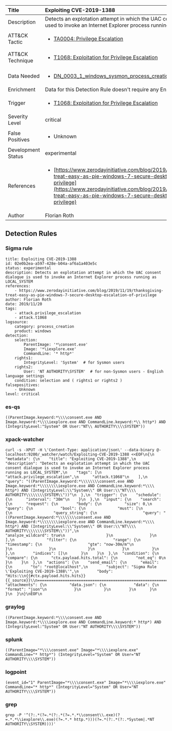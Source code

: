 | Title                | Exploiting CVE-2019-1388                                                                                                                                                 |
|:---------------------|:------------------------------------------------------------------------------------------------------------------------------------------------------------|
| Description          | Detects an explotation attempt in which the UAC consent dialogue is used to invoke an Internet Explorer process running as LOCAL_SYSTEM                                                                                                                                           |
| ATT&amp;CK Tactic    |  <ul><li>[TA0004: Privilege Escalation](https://attack.mitre.org/tactics/TA0004)</li></ul>  |
| ATT&amp;CK Technique | <ul><li>[T1068: Exploitation for Privilege Escalation](https://attack.mitre.org/techniques/T1068)</li></ul>  |
| Data Needed          | <ul><li>[DN_0003_1_windows_sysmon_process_creation](../Data_Needed/DN_0003_1_windows_sysmon_process_creation.md)</li></ul>  |
| Enrichment           |  Data for this Detection Rule doesn't require any Enrichments.  |
| Trigger              | <ul><li>[T1068: Exploitation for Privilege Escalation](../Triggers/T1068.md)</li></ul>  |
| Severity Level       | critical |
| False Positives      | <ul><li>Unknown</li></ul>  |
| Development Status   | experimental |
| References           | <ul><li>[https://www.zerodayinitiative.com/blog/2019/11/19/thanksgiving-treat-easy-as-pie-windows-7-secure-desktop-escalation-of-privilege](https://www.zerodayinitiative.com/blog/2019/11/19/thanksgiving-treat-easy-as-pie-windows-7-secure-desktop-escalation-of-privilege)</li></ul>  |
| Author               | Florian Roth |


## Detection Rules

### Sigma rule

```
title: Exploiting CVE-2019-1388
id: 02e0b2ea-a597-428e-b04a-af6a1a403e5c
status: experimental
description: Detects an explotation attempt in which the UAC consent dialogue is used to invoke an Internet Explorer process running as LOCAL_SYSTEM
references:
    - https://www.zerodayinitiative.com/blog/2019/11/19/thanksgiving-treat-easy-as-pie-windows-7-secure-desktop-escalation-of-privilege
author: Florian Roth
date: 2019/11/20
tags:
    - attack.privilege_escalation
    - attack.t1068
logsource:
    category: process_creation
    product: windows
detection:
    selection:
        ParentImage: '*\consent.exe'
        Image: '*\iexplore.exe'
        CommandLine: '* http*'
    rights1:
        IntegrityLevel: 'System'  # for Sysmon users
    rights2: 
        User: 'NT AUTHORITY\SYSTEM'  # for non-Sysmon users - English language settings
    condition: selection and ( rights1 or rights2 )
falsepositives:
    - Unknown
level: critical

```





### es-qs
    
```
((ParentImage.keyword:*\\\\consent.exe AND Image.keyword:*\\\\iexplore.exe AND CommandLine.keyword:*\\ http*) AND (IntegrityLevel:"System" OR User:"NT\\ AUTHORITY\\\\SYSTEM"))
```


### xpack-watcher
    
```
curl -s -XPUT -H \'Content-Type: application/json\' --data-binary @- localhost:9200/_watcher/watch/Exploiting-CVE-2019-1388 <<EOF\n{\n  "metadata": {\n    "title": "Exploiting CVE-2019-1388",\n    "description": "Detects an explotation attempt in which the UAC consent dialogue is used to invoke an Internet Explorer process running as LOCAL_SYSTEM",\n    "tags": [\n      "attack.privilege_escalation",\n      "attack.t1068"\n    ],\n    "query": "((ParentImage.keyword:*\\\\\\\\consent.exe AND Image.keyword:*\\\\\\\\iexplore.exe AND CommandLine.keyword:*\\\\ http*) AND (IntegrityLevel:\\"System\\" OR User:\\"NT\\\\ AUTHORITY\\\\\\\\SYSTEM\\"))"\n  },\n  "trigger": {\n    "schedule": {\n      "interval": "30m"\n    }\n  },\n  "input": {\n    "search": {\n      "request": {\n        "body": {\n          "size": 0,\n          "query": {\n            "bool": {\n              "must": [\n                {\n                  "query_string": {\n                    "query": "((ParentImage.keyword:*\\\\\\\\consent.exe AND Image.keyword:*\\\\\\\\iexplore.exe AND CommandLine.keyword:*\\\\ http*) AND (IntegrityLevel:\\"System\\" OR User:\\"NT\\\\ AUTHORITY\\\\\\\\SYSTEM\\"))",\n                    "analyze_wildcard": true\n                  }\n                }\n              ],\n              "filter": {\n                "range": {\n                  "timestamp": {\n                    "gte": "now-30m/m"\n                  }\n                }\n              }\n            }\n          }\n        },\n        "indices": []\n      }\n    }\n  },\n  "condition": {\n    "compare": {\n      "ctx.payload.hits.total": {\n        "not_eq": 0\n      }\n    }\n  },\n  "actions": {\n    "send_email": {\n      "email": {\n        "to": "root@localhost",\n        "subject": "Sigma Rule \'Exploiting CVE-2019-1388\'",\n        "body": "Hits:\\n{{#ctx.payload.hits.hits}}{{_source}}\\n================================================================================\\n{{/ctx.payload.hits.hits}}",\n        "attachments": {\n          "data.json": {\n            "data": {\n              "format": "json"\n            }\n          }\n        }\n      }\n    }\n  }\n}\nEOF\n
```


### graylog
    
```
((ParentImage.keyword:*\\\\consent.exe AND Image.keyword:*\\\\iexplore.exe AND CommandLine.keyword:* http*) AND (IntegrityLevel:"System" OR User:"NT AUTHORITY\\\\SYSTEM"))
```


### splunk
    
```
((ParentImage="*\\\\consent.exe" Image="*\\\\iexplore.exe" CommandLine="* http*") (IntegrityLevel="System" OR User="NT AUTHORITY\\\\SYSTEM"))
```


### logpoint
    
```
(event_id="1" ParentImage="*\\\\consent.exe" Image="*\\\\iexplore.exe" CommandLine="* http*" (IntegrityLevel="System" OR User="NT AUTHORITY\\\\SYSTEM"))
```


### grep
    
```
grep -P '^(?:.*(?=.*(?:.*(?=.*.*\\consent\\.exe)(?=.*.*\\iexplore\\.exe)(?=.*.* http.*)))(?=.*(?:.*(?:.*System|.*NT AUTHORITY\\SYSTEM))))'
```



